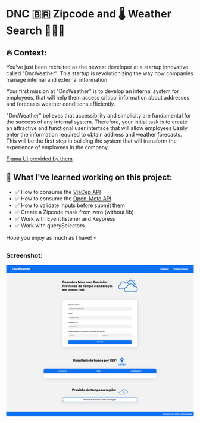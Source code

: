 # DNC 🇧🇷 Zipcode and 🌡️ Weather Search 👨🏻‍💻

## 🔥 Context:

You've just been recruited as the newest developer at a startup
innovative called "DncWeather". This startup is revolutionizing the way
how companies manage internal and external information.

Your first mission at "DncWeather" is to develop an internal system for employees,
that will help them access critical information about addresses and forecasts
weather conditions efficiently.

"DncWeather" believes that accessibility and simplicity are fundamental
for the success of any internal system. Therefore, your initial task is to create
an attractive and functional user interface that will allow employees
Easily enter the information required to obtain address and
weather forecasts. This will be the first step in building the system
that will transform the experience of employees in the company.

[Figma UI provided by them](https://www.figma.com/file/cPLXzs1LNGDRDluE5pr1z4/Desafio-02%3A-Desafio%3A-Desenvolva-tela-funcional-com-consumo-de-API%C2%B4s?type=design&node-id=0%3A1&mode=design&t=d8zmI3ZfcJ7SzKfW-1)

## 🧠 What I've learned working on this project:

- ✅ How to consume the [ViaCep API](https://viacep.com.br/)
- ✅ How to consume the [Open-Meto API](https://open-meteo.com/)
- ✅ How to validate inputs before submit them
- ✅ Create a Zipcode mask from zero (without lib)
- ✅ Work with Event listener and Keypress
- ✅ Work with querySelectors

Hope you enjoy as much as I have! ⭐

### Screenshot:

 <img src="src/assets/dnc-weather.png" alt="screenshot">
